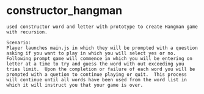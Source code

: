 # constructor_hangman
	used constructor word and letter with prototype to create Hangman game with recursion.
	
	Scenario:
	Player launches main.js in which they will be prompted with a question asking if you want to play in which you will select yes or no.  Following prompt game will commence in which you will be entering on letter at a time to try and guess the word with out exceeding you tries limit.  Upon the completion or failure of each word you will be prompted with a quetion to continue playing or quit.  This process will continue until all words have been used from the word list in which it will instruct you that your game is over. 
